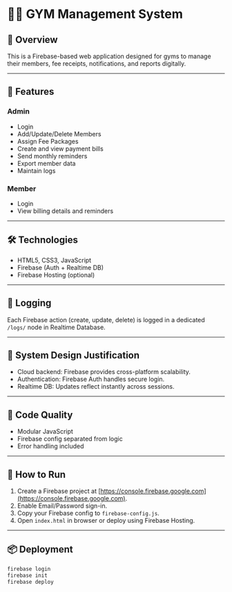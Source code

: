 # 🏋️‍♂️ GYM Management System

## 📌 Overview

This is a Firebase-based web application designed for gyms to manage their members, fee receipts, notifications, and reports digitally.

---

## 🚀 Features

### Admin
- Login
- Add/Update/Delete Members
- Assign Fee Packages
- Create and view payment bills
- Send monthly reminders
- Export member data
- Maintain logs

### Member
- Login
- View billing details and reminders

---

## 🛠️ Technologies

- HTML5, CSS3, JavaScript
- Firebase (Auth + Realtime DB)
- Firebase Hosting (optional)

---

## 🧪 Logging

Each Firebase action (create, update, delete) is logged in a dedicated `/logs/` node in Realtime Database.

---

## 🧩 System Design Justification

- Cloud backend: Firebase provides cross-platform scalability.
- Authentication: Firebase Auth handles secure login.
- Realtime DB: Updates reflect instantly across sessions.

---

## 🧹 Code Quality

- Modular JavaScript
- Firebase config separated from logic
- Error handling included

---

## 📁 How to Run

1. Create a Firebase project at [https://console.firebase.google.com](https://console.firebase.google.com).
2. Enable Email/Password sign-in.
3. Copy your Firebase config to `firebase-config.js`.
4. Open `index.html` in browser or deploy using Firebase Hosting.

---

## 📦 Deployment

```bash
firebase login
firebase init
firebase deploy
